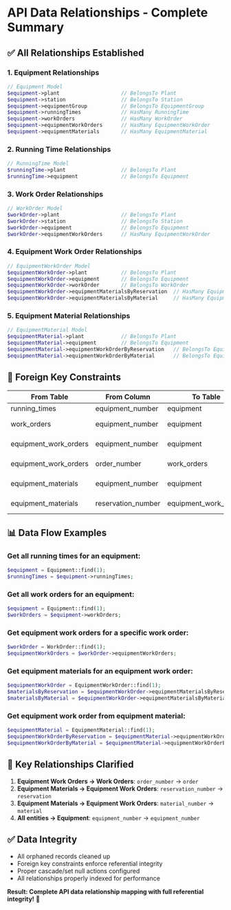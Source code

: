 # API Data Relationships - Complete Summary

## ✅ All Relationships Established

### 1. Equipment Relationships

```php
// Equipment Model
$equipment->plant                    // BelongsTo Plant
$equipment->station                  // BelongsTo Station
$equipment->equipmentGroup           // BelongsTo EquipmentGroup
$equipment->runningTimes             // HasMany RunningTime
$equipment->workOrders               // HasMany WorkOrder
$equipment->equipmentWorkOrders      // HasMany EquipmentWorkOrder
$equipment->equipmentMaterials       // HasMany EquipmentMaterial
```

### 2. Running Time Relationships

```php
// RunningTime Model
$runningTime->plant                  // BelongsTo Plant
$runningTime->equipment              // BelongsTo Equipment
```

### 3. Work Order Relationships

```php
// WorkOrder Model
$workOrder->plant                    // BelongsTo Plant
$workOrder->station                  // BelongsTo Station
$workOrder->equipment                // BelongsTo Equipment
$workOrder->equipmentWorkOrders      // HasMany EquipmentWorkOrder
```

### 4. Equipment Work Order Relationships

```php
// EquipmentWorkOrder Model
$equipmentWorkOrder->plant           // BelongsTo Plant
$equipmentWorkOrder->equipment       // BelongsTo Equipment
$equipmentWorkOrder->workOrder       // BelongsTo WorkOrder
$equipmentWorkOrder->equipmentMaterialsByReservation  // HasMany EquipmentMaterial (by reservation)
$equipmentWorkOrder->equipmentMaterialsByMaterial     // HasMany EquipmentMaterial (by material)
```

### 5. Equipment Material Relationships

```php
// EquipmentMaterial Model
$equipmentMaterial->plant            // BelongsTo Plant
$equipmentMaterial->equipment        // BelongsTo Equipment
$equipmentMaterial->equipmentWorkOrderByReservation   // BelongsTo EquipmentWorkOrder (by reservation)
$equipmentMaterial->equipmentWorkOrderByMaterial      // BelongsTo EquipmentWorkOrder (by material)
```

## 🔗 Foreign Key Constraints

| From Table            | From Column        | To Table              | To Column        | Action   |
| --------------------- | ------------------ | --------------------- | ---------------- | -------- |
| running_times         | equipment_number   | equipment             | equipment_number | CASCADE  |
| work_orders           | equipment_number   | equipment             | equipment_number | SET NULL |
| equipment_work_orders | equipment_number   | equipment             | equipment_number | SET NULL |
| equipment_work_orders | order_number       | work_orders           | order            | SET NULL |
| equipment_materials   | equipment_number   | equipment             | equipment_number | SET NULL |
| equipment_materials   | reservation_number | equipment_work_orders | reservation      | SET NULL |

## 📊 Data Flow Examples

### Get all running times for an equipment:

```php
$equipment = Equipment::find(1);
$runningTimes = $equipment->runningTimes;
```

### Get all work orders for an equipment:

```php
$equipment = Equipment::find(1);
$workOrders = $equipment->workOrders;
```

### Get equipment work orders for a specific work order:

```php
$workOrder = WorkOrder::find(1);
$equipmentWorkOrders = $workOrder->equipmentWorkOrders;
```

### Get equipment materials for an equipment work order:

```php
$equipmentWorkOrder = EquipmentWorkOrder::find(1);
$materialsByReservation = $equipmentWorkOrder->equipmentMaterialsByReservation;
$materialsByMaterial = $equipmentWorkOrder->equipmentMaterialsByMaterial;
```

### Get equipment work order from equipment material:

```php
$equipmentMaterial = EquipmentMaterial::find(1);
$equipmentWorkOrderByReservation = $equipmentMaterial->equipmentWorkOrderByReservation;
$equipmentWorkOrderByMaterial = $equipmentMaterial->equipmentWorkOrderByMaterial;
```

## 🎯 Key Relationships Clarified

1. **Equipment Work Orders → Work Orders**: `order_number` → `order`
2. **Equipment Materials → Equipment Work Orders**: `reservation_number` → `reservation`
3. **Equipment Materials → Equipment Work Orders**: `material_number` → `material`
4. **All entities → Equipment**: `equipment_number` → `equipment_number`

## ✅ Data Integrity

- All orphaned records cleaned up
- Foreign key constraints enforce referential integrity
- Proper cascade/set null actions configured
- All relationships properly indexed for performance

**Result: Complete API data relationship mapping with full referential integrity!** 🚀
